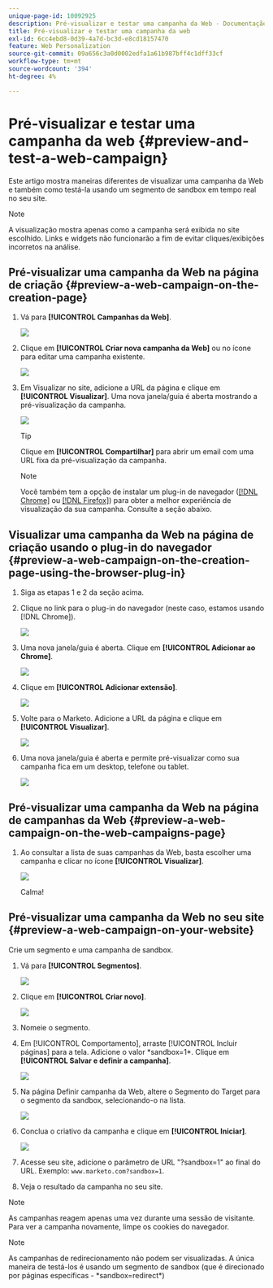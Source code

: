 ```yaml
---
unique-page-id: 10092925
description: Pré-visualizar e testar uma campanha da Web - Documentação do Marketo - Documentação do produto
title: Pré-visualizar e testar uma campanha da web
exl-id: 6cc4ebd8-0d39-4a7d-bc3d-e8cd18157470
feature: Web Personalization
source-git-commit: 09a656c3a0d0002edfa1a61b987bff4c1dff33cf
workflow-type: tm+mt
source-wordcount: '394'
ht-degree: 4%

---
```


# Pré-visualizar e testar uma campanha da web {#preview-and-test-a-web-campaign}

Este artigo mostra maneiras diferentes de visualizar uma campanha da Web e também como testá-la usando um segmento de sandbox em tempo real no seu site.

>[!NOTE]
>
>A visualização mostra apenas como a campanha será exibida no site escolhido. Links e widgets não funcionarão a fim de evitar cliques/exibições incorretos na análise.

## Pré-visualizar uma campanha da Web na página de criação {#preview-a-web-campaign-on-the-creation-page}

1. Vá para **[!UICONTROL Campanhas da Web]**.

   ![](assets/image2016-8-18-15-3a59-3a35.png)

1. Clique em **[!UICONTROL Criar nova campanha da Web]** ou no ícone para editar uma campanha existente.

   ![](assets/create-new-or-edit-web-campaign.png)

1. Em Visualizar no site, adicione a URL da página e clique em **[!UICONTROL Visualizar]**. Uma nova janela/guia é aberta mostrando a pré-visualização da campanha.

   ![](assets/three-1.png)

   >[!TIP]
   >
   >Clique em **[!UICONTROL Compartilhar]** para abrir um email com uma URL fixa da pré-visualização da campanha.

   >[!NOTE]
   >
   >Você também tem a opção de instalar um plug-in de navegador ([[!DNL Chrome]](https://chrome.google.com/webstore/detail/marketo-web-personalizati/ldiddonjplchallbngbccbfdfeldohkj) ou [[!DNL Firefox]](https://rtp-static.marketo.com/rtp/libs/mwp-0.0.0.8.xpi)) para obter a melhor experiência de visualização da sua campanha. Consulte a seção abaixo.

## Visualizar uma campanha da Web na página de criação usando o plug-in do navegador {#preview-a-web-campaign-on-the-creation-page-using-the-browser-plug-in}

1. Siga as etapas 1 e 2 da seção acima.

1. Clique no link para o plug-in do navegador (neste caso, estamos usando [!DNL Chrome]).

   ![](assets/4-1.png)

1. Uma nova janela/guia é aberta. Clique em **[!UICONTROL Adicionar ao Chrome]**.

   ![](assets/five.png)

1. Clique em **[!UICONTROL Adicionar extensão]**.

   ![](assets/six.png)

1. Volte para o Marketo. Adicione a URL da página e clique em **[!UICONTROL Visualizar]**.

   ![](assets/seven.png)

1. Uma nova janela/guia é aberta e permite pré-visualizar como sua campanha fica em um desktop, telefone ou tablet.

   ![](assets/campaign-preview.png)

## Pré-visualizar uma campanha da Web na página de campanhas da Web {#preview-a-web-campaign-on-the-web-campaigns-page}

1. Ao consultar a lista de suas campanhas da Web, basta escolher uma campanha e clicar no ícone **[!UICONTROL Visualizar]**.

   ![](assets/web-campaigns-1-preview-hand.png)

   Calma!

## Pré-visualizar uma campanha da Web no seu site {#preview-a-web-campaign-on-your-website}

Crie um segmento e uma campanha de sandbox.

1. Vá para **[!UICONTROL Segmentos]**.

   ![](assets/new-dropdown-segments-hand.jpg)

1. Clique em **[!UICONTROL Criar novo]**.

   ![](assets/image2015-9-10-10-3a42-3a39.png)

1. Nomeie o segmento.

1. Em [!UICONTROL Comportamento], arraste [!UICONTROL Incluir páginas] para a tela. Adicione o valor &#42;sandbox=1&#42;. Clique em **[!UICONTROL Salvar e definir a campanha]**.

   ![](assets/segment.png)

1. Na página Definir campanha da Web, altere o Segmento do Target para o segmento da sandbox, selecionando-o na lista.

   ![](assets/set-web-campaign-target-segment.jpg)

1. Conclua o criativo da campanha e clique em **[!UICONTROL Iniciar]**.

   ![](assets/click-launch.jpg)

1. Acesse seu site, adicione o parâmetro de URL &quot;?sandbox=1&quot; ao final do URL. Exemplo: `www.marketo.com?sandbox=1`.

1. Veja o resultado da campanha no seu site.

>[!NOTE]
>
>As campanhas reagem apenas uma vez durante uma sessão de visitante. Para ver a campanha novamente, limpe os cookies do navegador.

>[!NOTE]
>
>As campanhas de redirecionamento não podem ser visualizadas. A única maneira de testá-los é usando um segmento de sandbox (que é direcionado por páginas específicas - &#42;sandbox=redirect&#42;)
